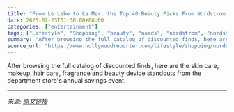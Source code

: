 ```yaml
---
title: "From Le Labo to La Mer, the Top 40 Beauty Picks From Nordstrom’s Anniversary Sale"
date: 2025-07-23T01:30:00+08:00
categories: ["entertainment"]
tags: ["Lifestyle", "Shopping", "beauty", "noads", "nordstrom", "nordstrom anniversary sale", "shopping"]
summary: "After browsing the full catalog of discounted finds, here are the skin care, makeup, hair care, fragrance and beauty device standouts from the department store's annual savings event."
source_url: "https://www.hollywoodreporter.com/lifestyle/shopping/nordstrom-anniversary-sale-2025-best-beauty-deals-skin-care-makeup-hair-tools-1236308565/"
---
```


After browsing the full catalog of discounted finds, here are the skin care, makeup, hair care, fragrance and beauty device standouts from the department store's annual savings event.

---

*来源: [原文链接](https://www.hollywoodreporter.com/lifestyle/shopping/nordstrom-anniversary-sale-2025-best-beauty-deals-skin-care-makeup-hair-tools-1236308565/)*
